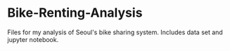 # Bike-Renting-Analysis
Files for my analysis of Seoul's bike sharing system. Includes data set and jupyter notebook.
